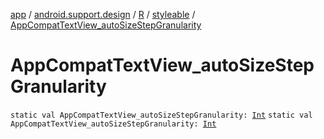 [app](../../../index.md) / [android.support.design](../../index.md) / [R](../index.md) / [styleable](index.md) / [AppCompatTextView_autoSizeStepGranularity](./-app-compat-text-view_auto-size-step-granularity.md)

# AppCompatTextView_autoSizeStepGranularity

`static val AppCompatTextView_autoSizeStepGranularity: `[`Int`](https://kotlinlang.org/api/latest/jvm/stdlib/kotlin/-int/index.html)
`static val AppCompatTextView_autoSizeStepGranularity: `[`Int`](https://kotlinlang.org/api/latest/jvm/stdlib/kotlin/-int/index.html)